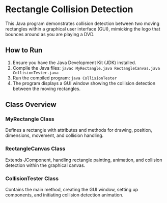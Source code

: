 # Rectangle Collision Detection

This Java program demonstrates collision detection between two moving rectangles within a graphical user interface (GUI), mimicking the logo that bounces around as you are playing a DVD.

## How to Run

1. Ensure you have the Java Development Kit (JDK) installed.
2. Compile the Java files: `javac MyRectangle.java RectangleCanvas.java CollisionTester.java`
3. Run the compiled program: `java CollisionTester`
4. The program displays a GUI window showing the collision detection between the moving rectangles.

## Class Overview
### MyRectangle Class
Defines a rectangle with attributes and methods for drawing, position, dimensions, movement, and collision handling.
### RectangleCanvas Class
Extends JComponent, handling rectangle painting, animation, and collision detection within the graphical canvas.
### CollisionTester Class
Contains the main method, creating the GUI window, setting up components, and initiating collision detection animation.
